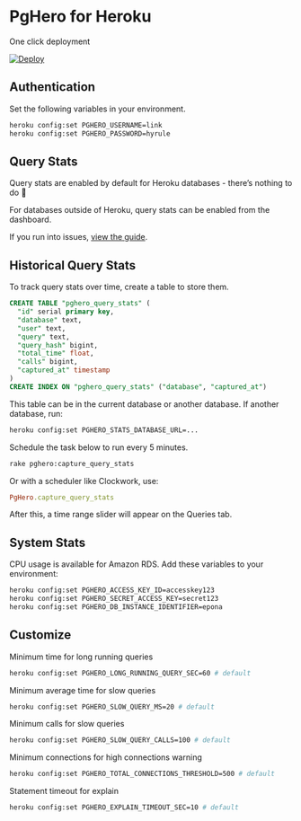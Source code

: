 # PgHero for Heroku

One click deployment

[![Deploy](https://www.herokucdn.com/deploy/button.png)](https://heroku.com/deploy?template=https://github.com/pghero/pghero)

## Authentication

Set the following variables in your environment.

```sh
heroku config:set PGHERO_USERNAME=link
heroku config:set PGHERO_PASSWORD=hyrule
```

## Query Stats

Query stats are enabled by default for Heroku databases - there’s nothing to do :tada:

For databases outside of Heroku, query stats can be enabled from the dashboard.

If you run into issues, [view the guide](Query-Stats.md).

## Historical Query Stats

To track query stats over time, create a table to store them.

```sql
CREATE TABLE "pghero_query_stats" (
  "id" serial primary key,
  "database" text,
  "user" text,
  "query" text,
  "query_hash" bigint,
  "total_time" float,
  "calls" bigint,
  "captured_at" timestamp
)
CREATE INDEX ON "pghero_query_stats" ("database", "captured_at")
```

This table can be in the current database or another database. If another database, run:

```sh
heroku config:set PGHERO_STATS_DATABASE_URL=...
```

Schedule the task below to run every 5 minutes.

```sh
rake pghero:capture_query_stats
```

Or with a scheduler like Clockwork, use:

```ruby
PgHero.capture_query_stats
```

After this, a time range slider will appear on the Queries tab.

## System Stats

CPU usage is available for Amazon RDS.  Add these variables to your environment:

```sh
heroku config:set PGHERO_ACCESS_KEY_ID=accesskey123
heroku config:set PGHERO_SECRET_ACCESS_KEY=secret123
heroku config:set PGHERO_DB_INSTANCE_IDENTIFIER=epona
```

## Customize

Minimum time for long running queries

```sh
heroku config:set PGHERO_LONG_RUNNING_QUERY_SEC=60 # default
```

Minimum average time for slow queries

```sh
heroku config:set PGHERO_SLOW_QUERY_MS=20 # default
```

Minimum calls for slow queries

```sh
heroku config:set PGHERO_SLOW_QUERY_CALLS=100 # default
```

Minimum connections for high connections warning

```sh
heroku config:set PGHERO_TOTAL_CONNECTIONS_THRESHOLD=500 # default
```

Statement timeout for explain

```sh
heroku config:set PGHERO_EXPLAIN_TIMEOUT_SEC=10 # default
````
